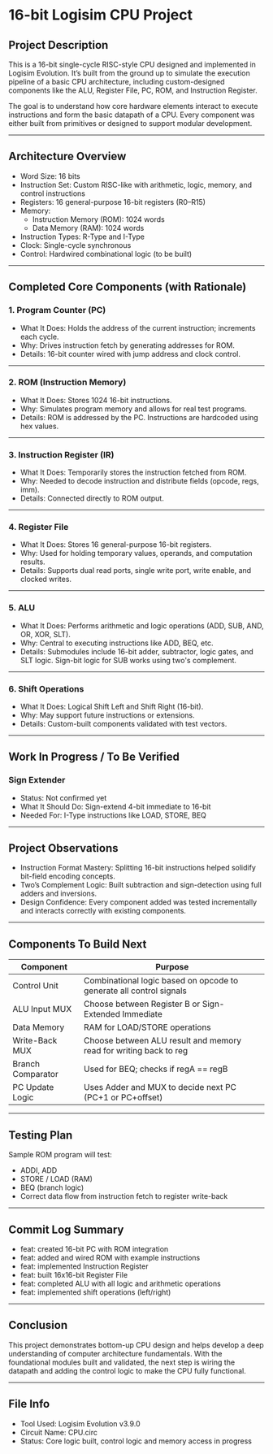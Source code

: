 # 16-bit Logisim CPU Project

## Project Description

This is a 16-bit single-cycle RISC-style CPU designed and implemented in Logisim Evolution. It’s built from the ground up to simulate the execution pipeline of a basic CPU architecture, including custom-designed components like the ALU, Register File, PC, ROM, and Instruction Register.

The goal is to understand how core hardware elements interact to execute instructions and form the basic datapath of a CPU. Every component was either built from primitives or designed to support modular development.

---

## Architecture Overview

- Word Size: 16 bits  
- Instruction Set: Custom RISC-like with arithmetic, logic, memory, and control instructions  
- Registers: 16 general-purpose 16-bit registers (R0–R15)  
- Memory:  
  - Instruction Memory (ROM): 1024 words  
  - Data Memory (RAM): 1024 words  
- Instruction Types: R-Type and I-Type  
- Clock: Single-cycle synchronous  
- Control: Hardwired combinational logic (to be built)

---

## Completed Core Components (with Rationale)

### 1. Program Counter (PC)
- What It Does: Holds the address of the current instruction; increments each cycle.
- Why: Drives instruction fetch by generating addresses for ROM.
- Details: 16-bit counter wired with jump address and clock control.

---

### 2. ROM (Instruction Memory)
- What It Does: Stores 1024 16-bit instructions.
- Why: Simulates program memory and allows for real test programs.
- Details: ROM is addressed by the PC. Instructions are hardcoded using hex values.

---

### 3. Instruction Register (IR)
- What It Does: Temporarily stores the instruction fetched from ROM.
- Why: Needed to decode instruction and distribute fields (opcode, regs, imm).
- Details: Connected directly to ROM output.

---

### 4. Register File
- What It Does: Stores 16 general-purpose 16-bit registers.
- Why: Used for holding temporary values, operands, and computation results.
- Details: Supports dual read ports, single write port, write enable, and clocked writes.

---

### 5. ALU
- What It Does: Performs arithmetic and logic operations (ADD, SUB, AND, OR, XOR, SLT).
- Why: Central to executing instructions like ADD, BEQ, etc.
- Details: Submodules include 16-bit adder, subtractor, logic gates, and SLT logic. Sign-bit logic for SUB works using two's complement.

---

### 6. Shift Operations
- What It Does: Logical Shift Left and Shift Right (16-bit).
- Why: May support future instructions or extensions.
- Details: Custom-built components validated with test vectors.

---

## Work In Progress / To Be Verified

### Sign Extender
- Status: Not confirmed yet
- What It Should Do: Sign-extend 4-bit immediate to 16-bit
- Needed For: I-Type instructions like LOAD, STORE, BEQ

---

## Project Observations

- Instruction Format Mastery: Splitting 16-bit instructions helped solidify bit-field encoding concepts.
- Two’s Complement Logic: Built subtraction and sign-detection using full adders and inversions.
- Design Confidence: Every component added was tested incrementally and interacts correctly with existing components.

---

## Components To Build Next

| Component           | Purpose                                                                 |
|---------------------|-------------------------------------------------------------------------|
| Control Unit        | Combinational logic based on opcode to generate all control signals     |
| ALU Input MUX       | Choose between Register B or Sign-Extended Immediate                    |
| Data Memory         | RAM for LOAD/STORE operations                                           |
| Write-Back MUX      | Choose between ALU result and memory read for writing back to reg       |
| Branch Comparator   | Used for BEQ; checks if regA == regB                                    |
| PC Update Logic     | Uses Adder and MUX to decide next PC (PC+1 or PC+offset)                |

---

## Testing Plan

Sample ROM program will test:
- ADDI, ADD
- STORE / LOAD (RAM)
- BEQ (branch logic)
- Correct data flow from instruction fetch to register write-back

---

## Commit Log Summary

- feat: created 16-bit PC with ROM integration
- feat: added and wired ROM with example instructions
- feat: implemented Instruction Register
- feat: built 16x16-bit Register File
- feat: completed ALU with all logic and arithmetic operations
- feat: implemented shift operations (left/right)

---

## Conclusion

This project demonstrates bottom-up CPU design and helps develop a deep understanding of computer architecture fundamentals. With the foundational modules built and validated, the next step is wiring the datapath and adding the control logic to make the CPU fully functional.

---

## File Info

- Tool Used: Logisim Evolution v3.9.0  
- Circuit Name: CPU.circ  
- Status: Core logic built, control logic and memory access in progress

